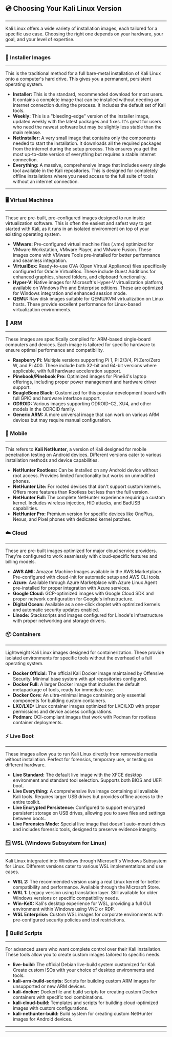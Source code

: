 ## 💿 Choosing Your Kali Linux Version
***
Kali Linux offers a wide variety of installation images, each tailored for a specific use case. Choosing the right one depends on your hardware, your goal, and your level of expertise.

---
### 📀 Installer Images
***
This is the traditional method for a full bare-metal installation of Kali Linux onto a computer's hard drive. This gives you a permanent, persistent operating system.

*   **Installer:** This is the standard, recommended download for most users. It contains a complete image that can be installed without needing an internet connection during the process. It includes the default set of Kali tools.
*   **Weekly:** This is a "bleeding-edge" version of the installer image, updated weekly with the latest packages and fixes. It's great for users who need the newest software but may be slightly less stable than the main release.
*   **NetInstaller:** A very small image that contains only the components needed to start the installation. It downloads all the required packages from the internet during the setup process. This ensures you get the most up-to-date version of everything but requires a stable internet connection.
*   **Everything:** A massive, comprehensive image that includes every single tool available in the Kali repositories. This is designed for completely offline installations where you need access to the full suite of tools without an internet connection.

---
### 🖥️ Virtual Machines
***
These are pre-built, pre-configured images designed to run inside virtualization software. This is often the easiest and safest way to get started with Kali, as it runs in an isolated environment on top of your existing operating system.

*   **VMware:** Pre-configured virtual machine files (.vmx) optimized for VMware Workstation, VMware Player, and VMware Fusion. These images come with VMware Tools pre-installed for better performance and seamless integration.
*   **VirtualBox:** Ready-to-use OVA (Open Virtual Appliance) files specifically configured for Oracle VirtualBox. These include Guest Additions for enhanced graphics, shared folders, and clipboard functionality.
*   **Hyper-V:** Native images for Microsoft's Hyper-V virtualization platform, available on Windows Pro and Enterprise editions. These are optimized for Windows integration and enhanced session mode.
*   **QEMU:** Raw disk images suitable for QEMU/KVM virtualization on Linux hosts. These provide excellent performance for Linux-based virtualization environments.

### 🍓 ARM
***
These images are specifically compiled for ARM-based single-board computers and devices. Each image is tailored for specific hardware to ensure optimal performance and compatibility.

*   **Raspberry Pi:** Multiple versions supporting Pi 1, Pi 2/3/4, Pi Zero/Zero W, and Pi 400. These include both 32-bit and 64-bit versions where applicable, with full hardware acceleration support.
*   **Pinebook/Pinebook Pro:** Optimized images for Pine64's laptop offerings, including proper power management and hardware driver support.
*   **BeagleBone Black:** Customized for this popular development board with full GPIO and hardware interface support.
*   **ODROID:** Various images supporting ODROID-C2, XU4, and other models in the ODROID family.
*   **Generic ARM:** A more universal image that can work on various ARM devices but may require manual configuration.

### 📱 Mobile
***
This refers to **Kali NetHunter**, a version of Kali designed for mobile penetration testing on Android devices. Different versions cater to various installation methods and device capabilities.

*   **NetHunter Rootless:** Can be installed on any Android device without root access. Provides limited functionality but works on unmodified phones.
*   **NetHunter Lite:** For rooted devices that don't support custom kernels. Offers more features than Rootless but less than the full version.
*   **NetHunter Full:** The complete NetHunter experience requiring a custom kernel. Includes wireless injection, HID attacks, and BadUSB capabilities.
*   **NetHunter Pro:** Premium version for specific devices like OnePlus, Nexus, and Pixel phones with dedicated kernel patches.

### ☁️ Cloud
***
These are pre-built images optimized for major cloud service providers. They're configured to work seamlessly with cloud-specific features and billing models.

*   **AWS AMI:** Amazon Machine Images available in the AWS Marketplace. Pre-configured with cloud-init for automatic setup and AWS CLI tools.
*   **Azure:** Available through Azure Marketplace with Azure Linux Agent pre-installed for proper integration with Azure services.
*   **Google Cloud:** GCP-optimized images with Google Cloud SDK and proper network configuration for Google's infrastructure.
*   **Digital Ocean:** Available as a one-click droplet with optimized kernels and automatic security updates enabled.
*   **Linode:** Stackscripts and images configured for Linode's infrastructure with proper networking and storage drivers.

### 📦 Containers
***
Lightweight Kali Linux images designed for containerization. These provide isolated environments for specific tools without the overhead of a full operating system.

*   **Docker Official:** The official Kali Docker image maintained by Offensive Security. Minimal base system with apt repositories configured.
*   **Docker Full:** A larger Docker image that includes the default metapackage of tools, ready for immediate use.
*   **Docker Core:** An ultra-minimal image containing only essential components for building custom containers.
*   **LXC/LXD:** Linux container images optimized for LXC/LXD with proper permissions and device access configurations.
*   **Podman:** OCI-compliant images that work with Podman for rootless container deployments.

### ⚡ Live Boot
***
These images allow you to run Kali Linux directly from removable media without installation. Perfect for forensics, temporary use, or testing on different hardware.

*   **Live Standard:** The default live image with the XFCE desktop environment and standard tool selection. Supports both BIOS and UEFI boot.
*   **Live Everything:** A comprehensive live image containing all available Kali tools. Requires larger USB drives but provides offline access to the entire toolkit.
*   **Live Encrypted Persistence:** Configured to support encrypted persistent storage on USB drives, allowing you to save files and settings between boots.
*   **Live Forensics Mode:** Special live image that doesn't auto-mount drives and includes forensic tools, designed to preserve evidence integrity.

### 🪟 WSL (Windows Subsystem for Linux)
***
Kali Linux integrated into Windows through Microsoft's Windows Subsystem for Linux. Different versions cater to various WSL implementations and use cases.

*   **WSL 2:** The recommended version using a real Linux kernel for better compatibility and performance. Available through the Microsoft Store.
*   **WSL 1:** Legacy version using translation layer. Still available for older Windows versions or specific compatibility needs.
*   **Win-KeX:** Kali's desktop experience for WSL, providing a full GUI environment within Windows using VNC or RDP.
*   **WSL Enterprise:** Custom WSL images for corporate environments with pre-configured security policies and tool restrictions.

### 📜 Build Scripts
***
For advanced users who want complete control over their Kali installation. These tools allow you to create custom images tailored to specific needs.

*   **live-build:** The official Debian live-build system customized for Kali. Create custom ISOs with your choice of desktop environments and tools.
*   **kali-arm-build-scripts:** Scripts for building custom ARM images for unsupported or new ARM devices.
*   **kali-docker:** Dockerfile and build scripts for creating custom Docker containers with specific tool combinations.
*   **kali-cloud-build:** Templates and scripts for building cloud-optimized images with custom configurations.
*   **kali-nethunter-build:** Build system for creating custom NetHunter images for Android devices.

---
---
